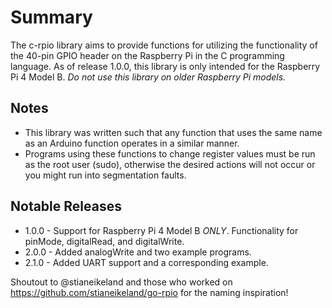 # Summary
The c-rpio library aims to provide functions for utilizing the functionality of the 40-pin GPIO header on the Raspberry Pi in the C programming language. As of release 1.0.0, this library is only intended for the Raspberry Pi 4 Model B. *Do not use this library on older Raspberry Pi models.*

## Notes
- This library was written such that any function that uses the same name as an Arduino function operates in a similar manner.
- Programs using these functions to change register values must be run as the root user (sudo), otherwise the desired actions will not occur or you might run into segmentation faults.

## Notable Releases
- 1.0.0 - Support for Raspberry Pi 4 Model B *ONLY*. Functionality for pinMode, digitalRead, and digitalWrite.
- 2.0.0 - Added analogWrite and two example programs.
- 2.1.0 - Added UART support and a corresponding example.

Shoutout to @stianeikeland and those who worked on https://github.com/stianeikeland/go-rpio for the naming inspiration!